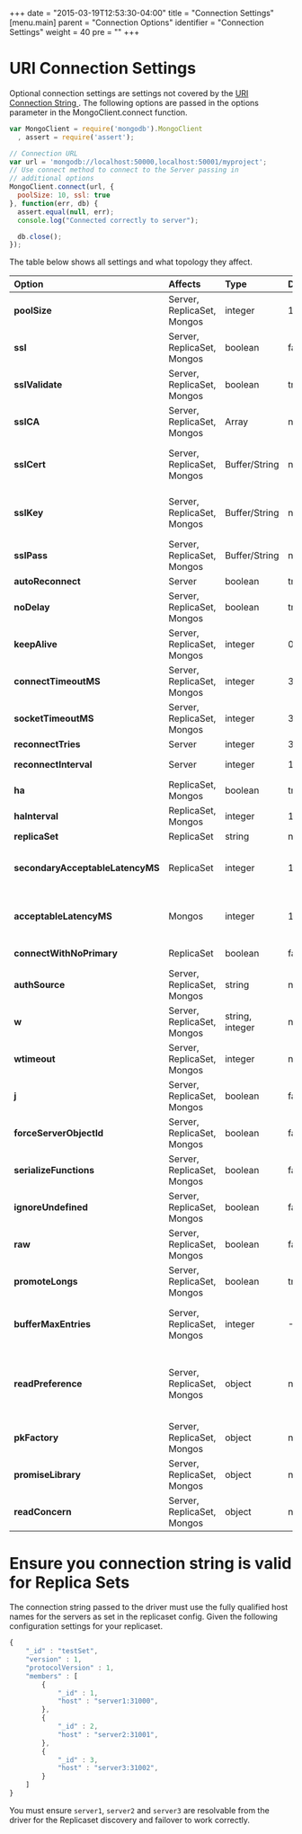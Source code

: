 +++
date = "2015-03-19T12:53:30-04:00"
title = "Connection Settings"
[menu.main]
  parent = "Connection Options"
  identifier = "Connection Settings"
  weight = 40
  pre = "<i class='fa'></i>"
+++

# URI Connection Settings

Optional connection settings are settings not covered by the [URI Connection String ](https://docs.mongodb.org/manual/reference/connection-string/). The following options are passed in the options parameter in the MongoClient.connect function.

```js
var MongoClient = require('mongodb').MongoClient
  , assert = require('assert');

// Connection URL
var url = 'mongodb://localhost:50000,localhost:50001/myproject';
// Use connect method to connect to the Server passing in
// additional options
MongoClient.connect(url, {
  poolSize: 10, ssl: true
}, function(err, db) {
  assert.equal(null, err);
  console.log("Connected correctly to server");

  db.close();
});
```

The table below shows all settings and what topology they affect.

| Option | Affects | Type | Default | Description |
| :----------| :------------------ | :------ | :------ |:------------- |
| **poolSize** | Server, ReplicaSet, Mongos | integer | 100 | Set the maximum poolSize for each individual server or proxy connection.|
| **ssl** | Server, ReplicaSet, Mongos | boolean | false | Use ssl connection (needs to have a mongod server with ssl support) |
| **sslValidate** | Server, ReplicaSet, Mongos | boolean | true | Validate mongod server certificate against ca (needs to have a mongod server with ssl support, 2.4 or higher) |
| **sslCA** | Server, ReplicaSet, Mongos | Array | null | Array of valid certificates either as Buffers or Strings (needs to have a mongod server with ssl support, 2.4 or higher) |
| **sslCert** | Server, ReplicaSet, Mongos | Buffer/String | null | String or buffer containing the certificate we wish to present (needs to have a mongod server with ssl support, 2.4 or higher) |
| **sslKey** | Server, ReplicaSet, Mongos | Buffer/String | null | String or buffer containing the certificate private key we wish to present (needs to have a mongod server with ssl support, 2.4 or higher) |
| **sslPass** | Server, ReplicaSet, Mongos | Buffer/String | null | String or buffer containing the certificate password (needs to have a mongod server with ssl support, 2.4 or higher) |
| **autoReconnect** | Server | boolean | true | Reconnect on error. |
| **noDelay** | Server, ReplicaSet, Mongos | boolean | true | TCP Socket NoDelay option. |
| **keepAlive** | Server, ReplicaSet, Mongos | integer | 0 | The number of milliseconds to wait before initiating keepAlive on the TCP socket. |
| **connectTimeoutMS** | Server, ReplicaSet, Mongos | integer | 30000 | TCP Connection timeout setting. |
| **socketTimeoutMS** | Server, ReplicaSet, Mongos | integer | 30000 | TCP Socket timeout setting. |
| **reconnectTries** | Server | integer | 30 | Server attempt to reconnect #times |
| **reconnectInterval** | Server | integer | 1000 | Server will wait # milliseconds between retries. |
| **ha** | ReplicaSet, Mongos | boolean | true | Turn on high availability monitoring. |
| **haInterval** | ReplicaSet, Mongos | integer | 10000,5000 | Time between each replicaset status check. |
| **replicaSet** | ReplicaSet | string | null | The name of the replicaset to connect to. |
| **secondaryAcceptableLatencyMS** | ReplicaSet | integer | 15 | Sets the range of servers to pick when using NEAREST (lowest ping ms + the latency fence, ex: range of 1 to (1 + 15) ms). |
| **acceptableLatencyMS** | Mongos | integer | 15 | Sets the range of servers to pick when using NEAREST (lowest ping ms + the latency fence, ex: range of 1 to (1 + 15) ms). |
| **connectWithNoPrimary** | ReplicaSet | boolean | false | Sets if the driver should connect even if no primary is available. |
| **authSource** | Server, ReplicaSet, Mongos | string | null |  If the database authentication is dependent on another databaseName. |
| **w** | Server, ReplicaSet, Mongos | string, integer| null |  The write concern. |
| **wtimeout** | Server, ReplicaSet, Mongos | integer | null |  The write concern timeout value. |
| **j** | Server, ReplicaSet, Mongos | boolean | false | Specify a journal write concern. |
| **forceServerObjectId** | Server, ReplicaSet, Mongos | boolean | false | Force server to assign _id values instead of driver. |
| **serializeFunctions** | Server, ReplicaSet, Mongos | boolean | false | Serialize functions on any object. |
| **ignoreUndefined** | Server, ReplicaSet, Mongos | boolean | false | Specify if the BSON serializer should ignore undefined fields. |
| **raw** | Server, ReplicaSet, Mongos | boolean | false | Return document results as raw BSON buffers. |
| **promoteLongs** | Server, ReplicaSet, Mongos | boolean | true | Promotes Long values to number if they fit inside the 53 bits resolution. |
| **bufferMaxEntries** | Server, ReplicaSet, Mongos | integer | -1 | Sets a cap on how many operations the driver will buffer up before giving up on getting a working connection, default is -1 which is unlimited. |
| **readPreference** | Server, ReplicaSet, Mongos | object | null | The preferred read preference (ReadPreference.PRIMARY, ReadPreference.PRIMARY_PREFERRED, ReadPreference.SECONDARY, ReadPreference.SECONDARY_PREFERRED, ReadPreference.NEAREST). |
| **pkFactory** | Server, ReplicaSet, Mongos | object | null | A primary key factory object for generation of custom _id keys. |
| **promiseLibrary** | Server, ReplicaSet, Mongos | object | null | A Promise library class the application wishes to use such as Bluebird, must be ES6 compatible. |
| **readConcern** | Server, ReplicaSet, Mongos | object | null |  Specify a read concern for the collection. (only MongoDB 3.2 or higher supported). |

# Ensure you connection string is valid for Replica Sets

The connection string passed to the driver must use the fully qualified host names for the servers as set in the replicaset config. Given the following configuration settings for your replicaset.

```js
{
	"_id" : "testSet",
	"version" : 1,
	"protocolVersion" : 1,
	"members" : [
		{
			"_id" : 1,
			"host" : "server1:31000",
		},
		{
			"_id" : 2,
			"host" : "server2:31001",
		},
		{
			"_id" : 3,
			"host" : "server3:31002",
		}
	]
}
```

You must ensure `server1`, `server2` and `server3` are resolvable from the driver for the Replicaset discovery and failover to work correctly.
